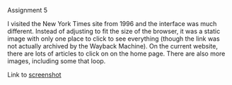 Assignment 5

I visited the New York Times site from 1996 and the interface was much different. Instead of adjusting to fit the size of the browser, it was a static image with only one place to click to see everything (though the link was not actually archived by the Wayback Machine). On the current website, there are lots of articles to click on on the home page. There are also more images, including some that loop.

Link to [screenshot](./images/assignment-05-screenshot.JPG)
